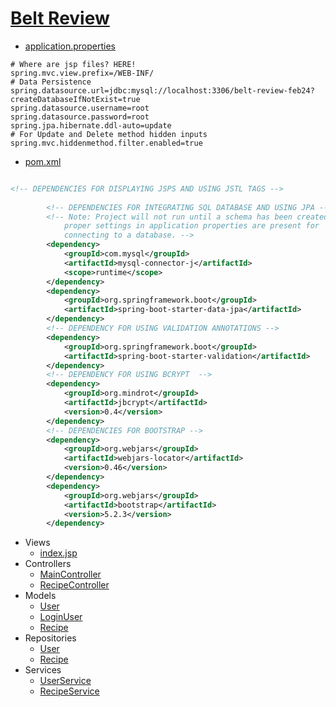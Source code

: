 # [Belt Review](https://login.codingdojo.com/m/315/9533/64310)


- [application.properties](./src/main/resources/application.properties)

```
# Where are jsp files? HERE!
spring.mvc.view.prefix=/WEB-INF/
# Data Persistence
spring.datasource.url=jdbc:mysql://localhost:3306/belt-review-feb24?createDatabaseIfNotExist=true
spring.datasource.username=root
spring.datasource.password=root
spring.jpa.hibernate.ddl-auto=update
# For Update and Delete method hidden inputs
spring.mvc.hiddenmethod.filter.enabled=true
```

- [pom.xml](pom.xml)

```xml

<!-- DEPENDENCIES FOR DISPLAYING JSPS AND USING JSTL TAGS -->
 
        <!-- DEPENDENCIES FOR INTEGRATING SQL DATABASE AND USING JPA -->
        <!-- Note: Project will not run until a schema has been created and the 
            proper settings in application properties are present for 
            connecting to a database. -->
        <dependency>
            <groupId>com.mysql</groupId>
            <artifactId>mysql-connector-j</artifactId>
            <scope>runtime</scope>
        </dependency>
        <dependency>
            <groupId>org.springframework.boot</groupId>
            <artifactId>spring-boot-starter-data-jpa</artifactId>
        </dependency>
        <!-- DEPENDENCY FOR USING VALIDATION ANNOTATIONS -->
        <dependency>
            <groupId>org.springframework.boot</groupId>
            <artifactId>spring-boot-starter-validation</artifactId>
        </dependency>
        <!-- DEPENDENCY FOR USING BCRYPT  -->
        <dependency>
            <groupId>org.mindrot</groupId>
            <artifactId>jbcrypt</artifactId>
            <version>0.4</version>
        </dependency>
        <!-- DEPENDENCIES FOR BOOTSTRAP -->
        <dependency>
            <groupId>org.webjars</groupId>
            <artifactId>webjars-locator</artifactId>
            <version>0.46</version>
        </dependency>
        <dependency>
            <groupId>org.webjars</groupId>
            <artifactId>bootstrap</artifactId>
            <version>5.2.3</version>
        </dependency>

```

- Views
  - [index.jsp](./src/main/webapp/WEB-INF/index.jsp)
- Controllers
  - [MainController](./src/main/java/co/tylermaxwell/beltreviewstart/controllers/MainController.java)
  - [RecipeController](./src/main/java/co/tylermaxwell/beltreviewstart/controllers/RecipeController.java)
- Models
  - [User](./src/main/java/co/tylermaxwell/beltreviewstart/models/User.java)
  - [LoginUser](./src/main/java/co/tylermaxwell/beltreviewstart/models/LoginUser.java)
  - [Recipe](./src/main/java/co/tylermaxwell/beltreviewstart/models/Recipe.java)
- Repositories
  - [User](./src/main/java/co/tylermaxwell/beltreviewstart/repositories/UserRepository.java)
  - [Recipe](./src/main/java/co/tylermaxwell/beltreviewstart/repositories/RecipeRepository.java)
- Services
  - [UserService](./src/main/java/co/tylermaxwell/beltreviewstart/service/UserServiced.java)
  - [RecipeService](./src/main/java/co/tylermaxwell/beltreviewstart/service/RecipeService.java)
 